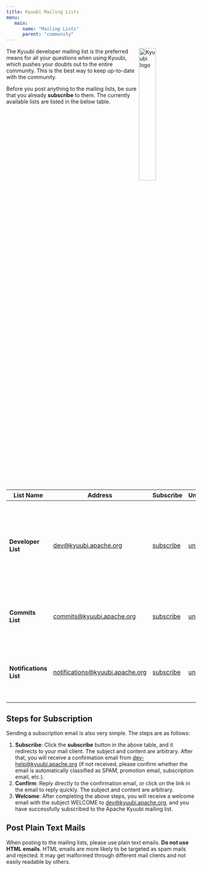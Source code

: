 ```yaml
---
title: Kyuubi Mailing Lists
menu:
   main:
      name: "Mailing Lists"
      parent: "community"
---
```

<!---
  Licensed under the Apache License, Version 2.0 (the "License");
  you may not use this file except in compliance with the License.
  You may obtain a copy of the License at

   http://www.apache.org/licenses/LICENSE-2.0

  Unless required by applicable law or agreed to in writing, software
  distributed under the License is distributed on an "AS IS" BASIS,
  WITHOUT WARRANTIES OR CONDITIONS OF ANY KIND, either express or implied.
  See the License for the specific language governing permissions and
  limitations under the License. See accompanying LICENSE file.
-->

<img src="https://svn.apache.org/repos/asf/comdev/project-logos/originals/kyuubi-1.svg" alt="Kyuubi logo" width="30%" align="right" />

The Kyuubi developer mailing list is the preferred means for all your questions when using Kyuubi, which pushes your doubts out to the entire community.
This is the best way to keep up-to-date with the community.

Before you post anything to the mailing lists, be sure that you already **subscribe** to them.
The currently available lists are listed in the below table.

| List Name              | Address                         | Subscribe                                                     | Unsubscribe                                                       | Archive                                                                       | Usages                                                                                                                         |
|------------------------|---------------------------------|---------------------------------------------------------------|-------------------------------------------------------------------|-------------------------------------------------------------------------------|--------------------------------------------------------------------------------------------------------------------------------|
| **Developer List**     | dev@kyuubi.apache.org           | [subscribe](mailto:dev-subscribe@kyuubi.apache.org)           | [unsubscribe](mailto:dev-unsubscribe@kyuubi.apache.org)           | [archive](https://lists.apache.org/list.html?dev@kyuubi.apache.org)           | <ul><li>Use this list for your Kyuubi questions</li><li>Used by Kyuubi contributors to discuss development of Kyuubi</li></ul> |
| **Commits List**       | commits@kyuubi.apache.org       | [subscribe](mailto:commits-subscribe@kyuubi.apache.org)       | [unsubscribe](mailto:commits-unsubscribe@kyuubi.apache.org)       | [archive](https://lists.apache.org/list.html?commits@kyuubi.apache.org)       | <ul><li>Notifications on changes to the Kyuubi codebase</li></ul>                                                              |
| **Notifications List** | notifications@kyuubi.apache.org | [subscribe](mailto:notifications-subscribe@kyuubi.apache.org) | [unsubscribe](mailto:notifications-unsubscribe@kyuubi.apache.org) | [archive](https://lists.apache.org/list.html?notifications@kyuubi.apache.org) | <ul><li>Sync discussions happen on Github Issues and Pull requests</li></ul>                                                   |

## Steps for Subscription

Sending a subscription email is also very simple. The steps are as follows:

1. **Subscribe**: Click the **subscribe** button in the above table, and it redirects to your mail client. The subject and content are arbitrary.
   After that, you will receive a confirmation email from dev-help@kyuubi.apache.org (if not received, please confirm whether the email is automatically classified as SPAM, promotion email, subscription email, etc.).
2. **Confirm**: Reply directly to the confirmation email, or click on the link in the email to reply quickly. The subject and content are arbitrary.
3. **Welcome**: After completing the above steps, you will receive a welcome email with the subject WELCOME to dev@kyuubi.apache.org, and you have successfully subscribed to the Apache Kyuubi mailing list.

## Post Plain Text Mails

When posting to the mailing lists, please use plain text emails.
**Do not use HTML emails**.
HTML emails are more likely to be targeted as spam mails and rejected.
It may get malformed through different mail clients and not easily readable by others.
